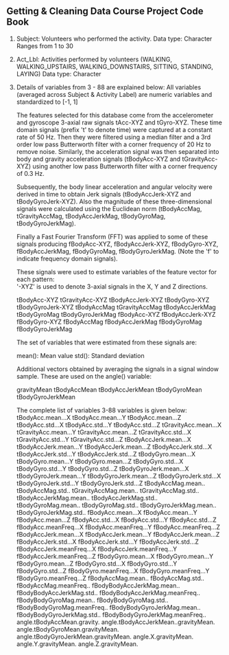 
## Getting & Cleaning Data Course Project Code Book

1. Subject: Volunteers who performed the activity.
			Data type: Character
			Ranges from 1 to 30

2. Act_Lbl: Activities performed by volunteers (WALKING, WALKING_UPSTAIRS, WALKING_DOWNSTAIRS, SITTING, STANDING, LAYING)
			Data type: Character

3. Details of variables from 3 - 88 are explained below: All variables (averaged across Subject & Activity Label) are numeric variables and standardized to [-1, 1]

	The features selected for this database come from the accelerometer and gyroscope 3-axial raw signals tAcc-XYZ and tGyro-XYZ. These time domain signals (prefix 't' to denote time) were captured at a constant rate of 50 Hz. Then they were filtered using a median filter and a 3rd order low pass Butterworth filter with a corner frequency of 20 Hz to remove noise. Similarly, the acceleration signal was then separated into body and gravity acceleration signals (tBodyAcc-XYZ and tGravityAcc-XYZ) using another low pass Butterworth filter with a corner frequency of 0.3 Hz. 

	Subsequently, the body linear acceleration and angular velocity were derived in time to obtain Jerk signals (tBodyAccJerk-XYZ and tBodyGyroJerk-XYZ). Also the magnitude of these three-dimensional signals were calculated using the Euclidean norm (tBodyAccMag, tGravityAccMag, tBodyAccJerkMag, tBodyGyroMag, tBodyGyroJerkMag). 

	Finally a Fast Fourier Transform (FFT) was applied to some of these signals producing fBodyAcc-XYZ, fBodyAccJerk-XYZ, fBodyGyro-XYZ, fBodyAccJerkMag, fBodyGyroMag, fBodyGyroJerkMag. (Note the 'f' to indicate frequency domain signals). 

	These signals were used to estimate variables of the feature vector for each pattern:  
	'-XYZ' is used to denote 3-axial signals in the X, Y and Z directions.

	tBodyAcc-XYZ
	tGravityAcc-XYZ
	tBodyAccJerk-XYZ
	tBodyGyro-XYZ
	tBodyGyroJerk-XYZ
	tBodyAccMag
	tGravityAccMag
	tBodyAccJerkMag
	tBodyGyroMag
	tBodyGyroJerkMag
	fBodyAcc-XYZ
	fBodyAccJerk-XYZ
	fBodyGyro-XYZ
	fBodyAccMag
	fBodyAccJerkMag
	fBodyGyroMag
	fBodyGyroJerkMag

	The set of variables that were estimated from these signals are: 

	mean(): Mean value
	std(): Standard deviation

	Additional vectors obtained by averaging the signals in a signal window sample. These are used on the angle() variable:

	gravityMean
	tBodyAccMean
	tBodyAccJerkMean
	tBodyGyroMean
	tBodyGyroJerkMean

	The complete list of variables 3-88 variables is given below:
	tBodyAcc.mean...X
	tBodyAcc.mean...Y
	tBodyAcc.mean...Z
	tBodyAcc.std...X
	tBodyAcc.std...Y
	tBodyAcc.std...Z
	tGravityAcc.mean...X
	tGravityAcc.mean...Y
	tGravityAcc.mean...Z
	tGravityAcc.std...X
	tGravityAcc.std...Y
	tGravityAcc.std...Z
	tBodyAccJerk.mean...X
	tBodyAccJerk.mean...Y
	tBodyAccJerk.mean...Z
	tBodyAccJerk.std...X
	tBodyAccJerk.std...Y
	tBodyAccJerk.std...Z
	tBodyGyro.mean...X
	tBodyGyro.mean...Y
	tBodyGyro.mean...Z
	tBodyGyro.std...X
	tBodyGyro.std...Y
	tBodyGyro.std...Z
	tBodyGyroJerk.mean...X
	tBodyGyroJerk.mean...Y
	tBodyGyroJerk.mean...Z
	tBodyGyroJerk.std...X
	tBodyGyroJerk.std...Y
	tBodyGyroJerk.std...Z
	tBodyAccMag.mean..
	tBodyAccMag.std..
	tGravityAccMag.mean..
	tGravityAccMag.std..
	tBodyAccJerkMag.mean..
	tBodyAccJerkMag.std..
	tBodyGyroMag.mean..
	tBodyGyroMag.std..
	tBodyGyroJerkMag.mean..
	tBodyGyroJerkMag.std..
	fBodyAcc.mean...X
	fBodyAcc.mean...Y
	fBodyAcc.mean...Z
	fBodyAcc.std...X
	fBodyAcc.std...Y
	fBodyAcc.std...Z
	fBodyAcc.meanFreq...X
	fBodyAcc.meanFreq...Y
	fBodyAcc.meanFreq...Z
	fBodyAccJerk.mean...X
	fBodyAccJerk.mean...Y
	fBodyAccJerk.mean...Z
	fBodyAccJerk.std...X
	fBodyAccJerk.std...Y
	fBodyAccJerk.std...Z
	fBodyAccJerk.meanFreq...X
	fBodyAccJerk.meanFreq...Y
	fBodyAccJerk.meanFreq...Z
	fBodyGyro.mean...X
	fBodyGyro.mean...Y
	fBodyGyro.mean...Z
	fBodyGyro.std...X
	fBodyGyro.std...Y
	fBodyGyro.std...Z
	fBodyGyro.meanFreq...X
	fBodyGyro.meanFreq...Y
	fBodyGyro.meanFreq...Z
	fBodyAccMag.mean..
	fBodyAccMag.std..
	fBodyAccMag.meanFreq..
	fBodyBodyAccJerkMag.mean..
	fBodyBodyAccJerkMag.std..
	fBodyBodyAccJerkMag.meanFreq..
	fBodyBodyGyroMag.mean..
	fBodyBodyGyroMag.std..
	fBodyBodyGyroMag.meanFreq..
	fBodyBodyGyroJerkMag.mean..
	fBodyBodyGyroJerkMag.std..
	fBodyBodyGyroJerkMag.meanFreq..
	angle.tBodyAccMean.gravity.
	angle.tBodyAccJerkMean..gravityMean.
	angle.tBodyGyroMean.gravityMean.
	angle.tBodyGyroJerkMean.gravityMean.
	angle.X.gravityMean.
	angle.Y.gravityMean.
	angle.Z.gravityMean.

